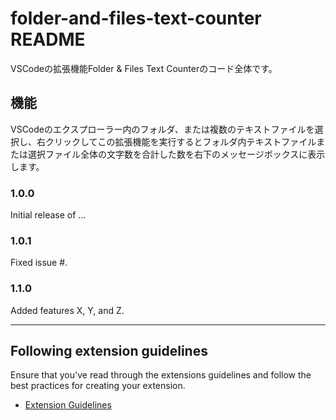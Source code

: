 # folder-and-files-text-counter README

VSCodeの拡張機能Folder & Files Text Counterのコード全体です。

## 機能

VSCodeのエクスプローラー内のフォルダ、または複数のテキストファイルを選択し、右クリックしてこの拡張機能を実行するとフォルダ内テキストファイルまたは選択ファイル全体の文字数を合計した数を右下のメッセージボックスに表示します。

### 1.0.0

Initial release of ...

### 1.0.1

Fixed issue #.

### 1.1.0

Added features X, Y, and Z.

---

## Following extension guidelines

Ensure that you've read through the extensions guidelines and follow the best practices for creating your extension.

* [Extension Guidelines](https://code.visualstudio.com/api/references/extension-guidelines)
